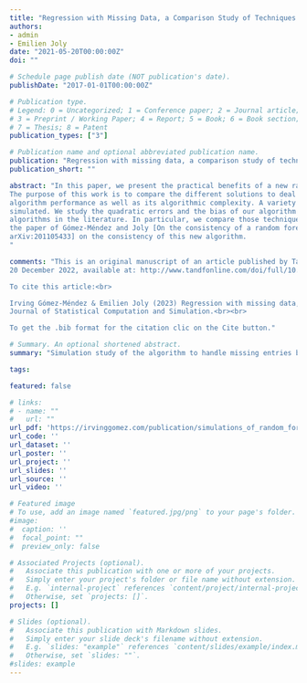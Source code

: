 ```yaml
---
title: "Regression with Missing Data, a Comparison Study of Techniques Based on Random Forests"
authors:
- admin
- Emilien Joly
date: "2021-05-20T00:00:00Z"
doi: ""

# Schedule page publish date (NOT publication's date).
publishDate: "2017-01-01T00:00:00Z"

# Publication type.
# Legend: 0 = Uncategorized; 1 = Conference paper; 2 = Journal article;
# 3 = Preprint / Working Paper; 4 = Report; 5 = Book; 6 = Book section;
# 7 = Thesis; 8 = Patent
publication_types: ["3"]

# Publication name and optional abbreviated publication name.
publication: "Regression with missing data, a comparison study of techniques based on random forests"
publication_short: ""

abstract: "In this paper, we present the practical benefits of a new random forest algorithm to deal with missing values in the sample.
The purpose of this work is to compare the different solutions to deal with missing values using random forests and describe the new
algorithm performance as well as its algorithmic complexity. A variety of data-missing mechanisms (MCAR, MAR, MNAR) are considered and
simulated. We study the quadratic errors and the bias of our algorithm and compare them to the most popular missing values random forests
algorithms in the literature. In particular, we compare those techniques for both regression and prediction purposes. This work follows
the paper of Gómez-Méndez and Joly [On the consistency of a random forest algorithm in the presence of missing entries. 2020. Available from:
arXiv:201105433] on the consistency of this new algorithm.
"

comments: "This is an original manuscript of an article published by Taylor & Francis in Journal of Statistical Computation and Simulation on
20 December 2022, available at: http://www.tandfonline.com/doi/full/10.1080/00949655.2022.2163646.<br><br>

To cite this article:<br>

Irving Gómez-Méndez & Emilien Joly (2023) Regression with missing data, a comparison study of techniques based on random forests,
Journal of Statistical Computation and Simulation.<br><br>

To get the .bib format for the citation clic on the Cite button."

# Summary. An optional shortened abstract.
summary: "Simulation study of the algorithm to handle missing entries based on random forests."

tags:

featured: false

# links:
# - name: ""
#   url: ""
url_pdf: 'https://irvinggomez.com/publication/simulations_of_random_forests_with_missing_values/RandomForestsSimulation.pdf'
url_code: ''
url_dataset: ''
url_poster: ''
url_project: ''
url_slides: ''
url_source: ''
url_video: ''

# Featured image
# To use, add an image named `featured.jpg/png` to your page's folder.
#image:
#  caption: ''
#  focal_point: ""
#  preview_only: false

# Associated Projects (optional).
#   Associate this publication with one or more of your projects.
#   Simply enter your project's folder or file name without extension.
#   E.g. `internal-project` references `content/project/internal-project/index.md`.
#   Otherwise, set `projects: []`.
projects: []

# Slides (optional).
#   Associate this publication with Markdown slides.
#   Simply enter your slide deck's filename without extension.
#   E.g. `slides: "example"` references `content/slides/example/index.md`.
#   Otherwise, set `slides: ""`.
#slides: example
---
```

